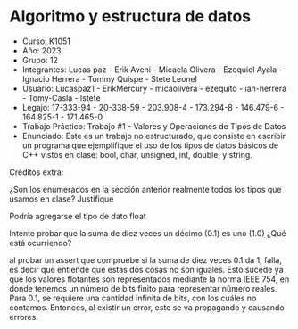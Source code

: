 # Algoritmo y estructura de datos

+ Curso: K1051
+ Año: 2023
+ Grupo: 12
+ Integrantes: Lucas paz - Erik Aveni  - Micaela Olivera - Ezequiel Ayala - Ignacio Herrera - Tommy Quispe  - Stete Leonel
+ Usuario:     Lucaspaz1 - ErikMercury - micaolivera     - ezequito       - iah-herrera     - Tomy-Casla    - lstete
+ Legajo:      17-333-94 - 20-338-59   - 203.908-4       - 173.294-8      - 146.479-6       - 164.825-1     - 171.465-0
+ Trabajo Práctico: Trabajo #1 - Valores y Operaciones de Tipos de Datos
+ Enunciado: Este es un trabajo no estructurado, que consiste en escribir un programa que ejemplifique el uso de los tipos de datos básicos de C++ vistos en clase: bool, char, unsigned, int, double, y string.

Créditos extra:

¿Son los enumerados en la sección anterior realmente todos los tipos que usamos en clase? Justifique

Podría agregarse el tipo de dato float

Intente probar que la suma de diez veces un décimo (0.1) es uno (1.0) ¿Qué está ocurriendo?

al probar un assert que compruebe si la suma de diez veces 0.1 da 1, falla, es decir que entiende que estas dos cosas no son iguales.
Esto sucede ya que los valores flotantes son representados mediante la norma IEEE 754, en donde tenemos un número de bits finito para representar número reales.
Para 0.1, se requiere una cantidad infinita de bits, con los cuáles no contamos. Entonces, al existir un error, este se va propagando y causando errores.

